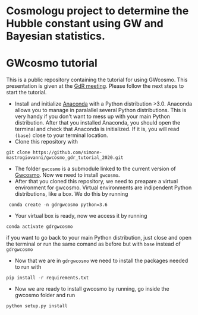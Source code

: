 # Cosmologu project to determine the Hubble constant using GW and Bayesian statistics.

# GWcosmo tutorial

This is a public repository containing the tutorial for using GWcosmo. This presentation is given at the [GdR meeting](https://indico.ijclab.in2p3.fr/event/6452/overview). Please follow the next steps to start the tutorial.

* Install and initialize [Anaconda](https://www.anaconda.com/products/individual) with a Python distribution >3.0. Anaconda allows you to manage in paralallel several Python distributions. This is very handy if you don't want to mess up with your main Python distribution. After that you installed Anaconda, you should open the terminal and check that Anaconda is initialized. If it is, you will read `(base)` close to your terminal location.
* Clone this repository with 
```
git clone https://github.com/simone-mastrogiovanni/gwcosmo_gdr_tutorial_2020.git
```
* The folder `gwcosmo` is a submodule linked to the current version of [Gwcosmo](https://git.ligo.org/lscsoft/gwcosmo). Now we need to install `gwcosmo`.
* After that you cloned this repository, we need to preapare a virtual environment for gwcosmo. Virtual environments are indipendent Python distributions, like a box. We do this by running 
```
 conda create -n gdrgwcosmo python=3.6
```
* Your virtual box is ready, now we access it by running 
```
conda activate gdrgwcosmo
```
if you want to go back to your main Python distribution, just close and open the terminal or run the same comand as before but with `base` instead of `gdrgwcosmo`
* Now that we are in `gdrgwcosmo` we need to install the packages needed to run with 
```
pip install -r requirements.txt
```
* Now we are ready to install gwcosmo by running, go inside the gwcosmo folder and run 
```
python setup.py install
```

